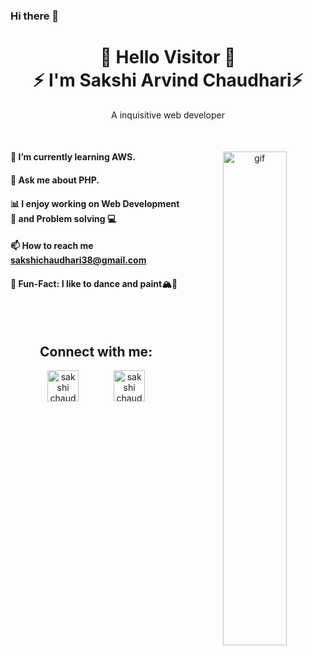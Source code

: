 ### Hi there 👋

<!--
**sakshi076/sakshi076** is a ✨ _special_ ✨ repository because its `README.md` (this file) appears on your GitHub profile.

Here are some ideas to get you started:

- 🔭 I’m currently working on ...
- 🌱 I’m currently learning ...
- 👯 I’m looking to collaborate on ...
- 🤔 I’m looking for help with ...
- 💬 Ask me about ...
- 📫 How to reach me: ...
- 😄 Pronouns: ...
- ⚡ Fun fact: ...
-->
<div align="center">

<h1> 👋 Hello Visitor 👋  <br> ⚡ I'm Sakshi Arvind Chaudhari⚡ </h1>
<p> A inquisitive  web developer</p>
<br>
<div>
<img align="right" src="consulting-consultant.gif" alt="gif" width="45%"  >
<p align="left">
<h4 align="left"> 🌱 I’m currently learning AWS.</h4>
<h4 align="left"> 💬 Ask me about PHP. </h4> 
<h4 align="left"> 📊 I enjoy working on Web Development 🧩 and Problem solving 💻 </h4>
<h4 align="left"> 📫 How to reach me <a href = "mailto: sakshichaudhari38@gmail.com">sakshichaudhari38@gmail.com</a> </h4>
<h4 align="left"> 🎉 Fun-Fact: I like to dance and paint🏔🌈</h4>
</p>    
</div>
<br>
<br>

<h2 align="center">Connect with me:</h2>

<div align="center">
<a href="https://www.linkedin.com/in/sakshi-chaudhari-459201215/" target="blank"><img src="https://raw.githubusercontent.com/rahuldkjain/github-profile-readme-generator/master/src/images/icons/Social/linked-in-alt.svg" alt="sakshi chaudhari" height="50" width="50" /></a>&emsp;&emsp;&emsp;&emsp;<a href="mailto:sakshichaudhari38@gmail.com" target="blank"><img  src="https://cdn4.iconfinder.com/data/icons/logos-brands-in-colors/48/google-gmail-512.png" alt="sakshi chaudhari" height="50" width="50" /></a>
</div>
